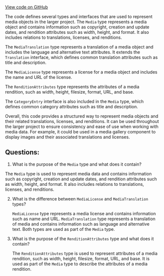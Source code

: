 [View code on GitHub](https://github.com/technologiestiftung/kulturdaten-frontend/blob/master/lib/api/types/media.ts)

The code defines several types and interfaces that are used to represent media objects in the larger project. The `Media` type represents a media object and contains information such as copyright, creation and update dates, and rendition attributes such as width, height, and format. It also includes relations to translations, licenses, and renditions.

The `MediaTranslation` type represents a translation of a media object and includes the language and alternative text attributes. It extends the `Translation` interface, which defines common translation attributes such as title and description.

The `MediaLicense` type represents a license for a media object and includes the name and URL of the license.

The `RenditionAttributes` type represents the attributes of a media rendition, such as width, height, filesize, format, URL, and base.

The `CategoryEntry` interface is also included in the `Media` type, which defines common category attributes such as title and description.

Overall, this code provides a structured way to represent media objects and their related translations, licenses, and renditions. It can be used throughout the larger project to ensure consistency and ease of use when working with media data. For example, it could be used in a media gallery component to display images and their associated translations and licenses.
## Questions: 
 1. What is the purpose of the `Media` type and what does it contain?
   
   The `Media` type is used to represent media data and contains information such as copyright, creation and update dates, and rendition attributes such as width, height, and format. It also includes relations to translations, licenses, and renditions.

2. What is the difference between `MediaLicense` and `MediaTranslation` types?
   
   `MediaLicense` type represents a media license and contains information such as name and URL. `MediaTranslation` type represents a translation of media and contains information such as language and alternative text. Both types are used as part of the `Media` type.

3. What is the purpose of the `RenditionAttributes` type and what does it contain?
   
   The `RenditionAttributes` type is used to represent attributes of a media rendition, such as width, height, filesize, format, URL, and base. It is used as part of the `Media` type to describe the attributes of a media rendition.